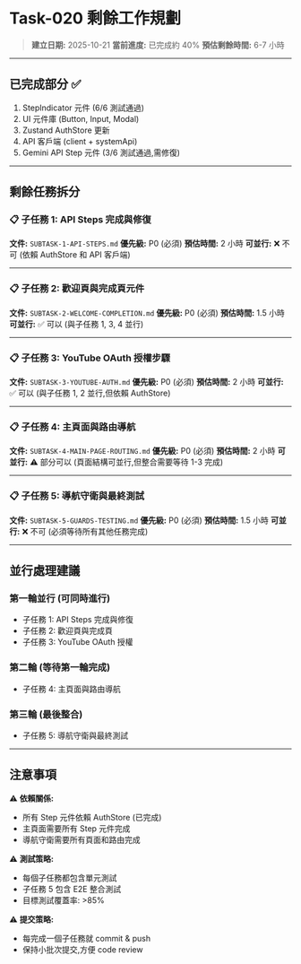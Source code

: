 # Task-020 剩餘工作規劃

> **建立日期:** 2025-10-21
> **當前進度:** 已完成約 40%
> **預估剩餘時間:** 6-7 小時

---

## 已完成部分 ✅

1. StepIndicator 元件 (6/6 測試通過)
2. UI 元件庫 (Button, Input, Modal)
3. Zustand AuthStore 更新
4. API 客戶端 (client + systemApi)
5. Gemini API Step 元件 (3/6 測試通過,需修復)

---

## 剩餘任務拆分

### 📋 子任務 1: API Steps 完成與修復
**文件:** `SUBTASK-1-API-STEPS.md`
**優先級:** P0 (必須)
**預估時間:** 2 小時
**可並行:** ❌ 不可 (依賴 AuthStore 和 API 客戶端)

---

### 📋 子任務 2: 歡迎頁與完成頁元件
**文件:** `SUBTASK-2-WELCOME-COMPLETION.md`
**優先級:** P0 (必須)
**預估時間:** 1.5 小時
**可並行:** ✅ 可以 (與子任務 1, 3, 4 並行)

---

### 📋 子任務 3: YouTube OAuth 授權步驟
**文件:** `SUBTASK-3-YOUTUBE-AUTH.md`
**優先級:** P0 (必須)
**預估時間:** 2 小時
**可並行:** ✅ 可以 (與子任務 1, 2 並行,但依賴 AuthStore)

---

### 📋 子任務 4: 主頁面與路由導航
**文件:** `SUBTASK-4-MAIN-PAGE-ROUTING.md`
**優先級:** P0 (必須)
**預估時間:** 2 小時
**可並行:** ⚠️ 部分可以 (頁面結構可並行,但整合需要等待 1-3 完成)

---

### 📋 子任務 5: 導航守衛與最終測試
**文件:** `SUBTASK-5-GUARDS-TESTING.md`
**優先級:** P0 (必須)
**預估時間:** 1.5 小時
**可並行:** ❌ 不可 (必須等待所有其他任務完成)

---

## 並行處理建議

### 第一輪並行 (可同時進行)
- 子任務 1: API Steps 完成與修復
- 子任務 2: 歡迎頁與完成頁
- 子任務 3: YouTube OAuth 授權

### 第二輪 (等待第一輪完成)
- 子任務 4: 主頁面與路由導航

### 第三輪 (最後整合)
- 子任務 5: 導航守衛與最終測試

---

## 注意事項

⚠️ **依賴關係:**
- 所有 Step 元件依賴 AuthStore (已完成)
- 主頁面需要所有 Step 元件完成
- 導航守衛需要所有頁面和路由完成

⚠️ **測試策略:**
- 每個子任務都包含單元測試
- 子任務 5 包含 E2E 整合測試
- 目標測試覆蓋率: >85%

⚠️ **提交策略:**
- 每完成一個子任務就 commit & push
- 保持小批次提交,方便 code review
